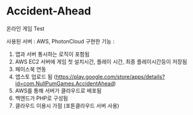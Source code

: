 # Accident-Ahead
온라인 게임 Test

사용된 서버 : AWS, PhotonCloud
구현한 기능 : 
1. 앱과 서버 통시하는 로직이 포함됨
2. AWS EC2 서버에 게임 첫 설치시간, 플레이 시간, 최종 플레이시간등이 저장됨
3. 페이스북 연동
4. 앱스토 업로드 됨 (https://play.google.com/store/apps/details?id=com.NullPumGames.AccidentAhead)
5. AWS를 통해 서버가 클라우드로 배포됨
6. 백엔드가 PHP로 구성됨
7. 클라우드 이용시 가점 (포톤클라우드 서버 사용)

